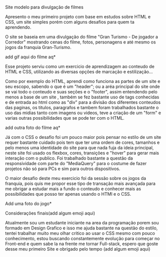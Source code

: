 Site modelo para divulgação de filmes

Apresento o meu primeiro projeto com base em estudos sobre HTML e CSS, um site simples porém com alguns desafios para quem ta aprendendo.

O site se baseia em uma divulgação do filme "Gran Turismo - De jogador a Corredor" mostrando cenas do filme, fotos, personagens e até mesmo os jogos da franquia Gran-Turismo.

add gif aqui do filme aq*

Esse projeto serviu como um exercicio de aprendizagem ao conteudo de HTML e CSS, utilizando as diversas opções de marcação e estilização...

Como por exemplo do HTML, aprendi como funciona as partes de um site e seu escopo, sabendo o que é um "header"; ou a aréa principal do site onde se vai todo o conteudo e suas seções e o "footer", assim entendendo pelo menos a base de um site , também se fez bastante uso de tags conhecidas e de entrada ao html como as "div" para a divisão dos diferentes conteudos das paginas, os titulos, paragrafos e tambem foram trabalhados bastante o uso das midias tanto com imagens ou videos, teve a criação de um "form" e varias outras possibilidades que se pode ter com o HTML.

add outra foto do filme aq*

Já com o CSS o desafio foi um pouco maior pois pensar no estilo de um site requer bastante cuidado pois tem que ter uma ordem de cores, tamanhos e pelo menos uma identidade do site para que nada fuja da ideia principal, neste site foi usado os flexbox, cores, transições e "hover" para gerar mais interação com o publico. Foi trabalhado bastante a questão da responsividade com parte do "MediaQuery" para o costume de fazer projetos não só para PCs e sim para outros dispositivos.

O maior desafio deste meu exercicio foi da sessão sobre os jogos da franquia, pois quis me propor esse tipo de transação mais avançada para me obrigar a estudar mais a fundo o conteudo e conhecer mais as possibilidades que posso ter apenas usando o HTMl e o CSS.

Add uma foto do jogo*

Considerações finais(add algum emoji aqui)

Atualmente sou um estudante iniciante na area da programação porem sou formado em Design Grafico e isso me ajuda bastante na questão do estilo, tentei trabalhar muito meu olhar critico ao usar o CSS mesmo com pouco conhecimento, estou buscando constantemente evolução para começar no Front-end e quem sabe la na frente me tornar Full-stack, espero que goste desse meu primeiro Site e obrigado pelo tempo (add algum emoji aqui)